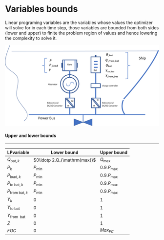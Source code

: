 Variables bounds
====================
Linear programing variables are the variables whose values the optimizer will solve for in each time step, those variables are bounded from both sides (lower and upper) to finite the problem region of values and hence lowering the complexity to solve it.

![Screenshot](img/hyh_illustration_lpvariables.png)

#### Upper and lower bounds
---
| LPvariable                    | Lower bound                                      | Upper bound
| ------------------------      | --------------                                   | --------
| $Q_{\mathrm{bat}, k}$         | $0\ldotp 2.Q_{\mathrm{max}}$                     | $Q_{\mathrm{max}}$
| $P_{k}$                       | $P_{\mathrm{min}}$                               | $0.9.P_{\mathrm{max}}$
| $P_{\mathrm{load}, k}$        | $P_{\mathrm{min}}$                               | $0.9.P_{\mathrm{max}}$
| $P_{\mathrm{to~bat}, k}$      | $P_{\mathrm{min}}$                               | $0.9.P_{\mathrm{max}}$
| $P_{\mathrm{from~bat}, k}$    | $P_{\mathrm{min}}$                               | $0.9.P_{\mathrm{max}}$
| $Y_k$                         | 0                                                | 1
| $Y_{\mathrm{to~bat}}$         | 0                                                | 1
| $Y_{\mathrm{from~~bat}}$      | 0                                                | 1
| $Z$                           | 0                                                | 1
| $FOC$                         | 0                                                | $Max_{FC}$